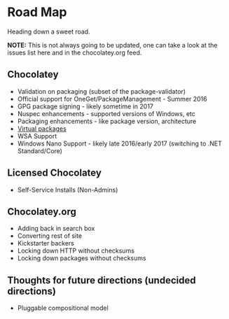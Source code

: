 # Road Map
Heading down a sweet road.


**NOTE:** This is not always going to be updated, one can take a look at the issues list here and in the chocolatey.org feed.


## Chocolatey

* Validation on packaging (subset of the package-validator)
* Official support for OneGet/PackageManagement - Summer 2016
* GPG package signing - likely sometime in 2017
* Nuspec enhancements - supported versions of Windows, etc
* Packaging enhancements - like package version, architecture
* [Virtual packages](https://github.com/chocolatey/chocolatey/issues/7)
* WSA Support 
* Windows Nano Support - likely late 2016/early 2017 (switching to .NET Standard/Core)

## Licensed Chocolatey

* Self-Service Installs (Non-Admins)

## Chocolatey.org

* Adding back in search box
* Converting rest of site
* Kickstarter backers
* Locking down HTTP without checksums
* Locking down packages without checksums

## Thoughts for future directions (undecided directions)

* Pluggable compositional model